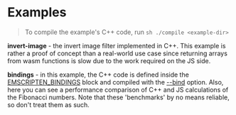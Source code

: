 # Examples

> To compile the example's C++ code, run `sh ./compile <example-dir>`

**invert-image** - the invert image filter implemented in C++. This example is rather a proof of concept than a real-world use case since returning arrays from wasm functions is slow due to the work required on the JS side.

**bindings** - in this example, the C++ code is defined inside the [EMSCRIPTEN_BINDINGS](https://kripken.github.io/emscripten-site/docs/api_reference/bind.h.html#_CPPv219EMSCRIPTEN_BINDINGS4name) block and compiled with the [--bind](https://kripken.github.io/emscripten-site/docs/tools_reference/emcc.html#emcc-bind) option. Also, here you can see a performance comparison of C++ and JS calculations of the Fibonacci numbers. Note that these 'benchmarks' by no means reliable, so don't treat them as such.
